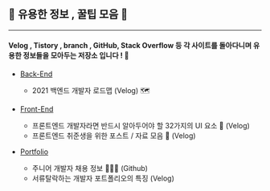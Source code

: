 ## 🍯 유용한 정보 , 꿀팁 모음 🍯
___

#### Velog , Tistory , branch , GitHub, Stack Overflow 등 각 사이트를 돌아다니며 유용한 정보들을 모아두는 저장소 입니다 ! 🍯

+ <a href="">Back-End</a>
    + 2021 백엔드 개발자 로드맵 (Velog) 🗺️

+ <a href="">Front-End</a>
    + 프론트엔드 개발자라면 반드시 알아두어야 할 32가지의 UI 요소 🎨  (Velog)
    + 프론트엔드 취준생을 위한 포스트 / 자료 모음 📄 (Velog)

+ <a href="">Portfolio</a>
    + 주니어 개발자 채용 정보 👨🏻‍💼 (Github)
    + 서류탈락하는 개발자 포트폴리오의 특징 (Velog)
